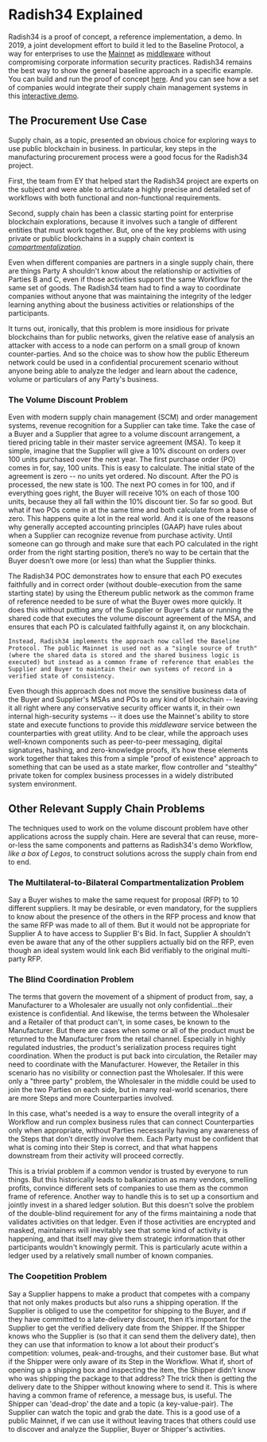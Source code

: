 # Radish34 Explained

Radish34 is a proof of concept, a reference implementation, a demo. In 2019, a joint development effort to build it led to the Baseline Protocol, a way for enterprises to use the [Mainnet](../baseline-basics/glossary.md#mainnet) as [middleware](../baseline-basics/glossary.md#middleware) without compromising corporate information security practices. Radish34 remains the best way to show the general baseline approach in a specific example. You can build and run the proof of concept [here](radish34-poc.md). And you can see how a set of companies would integrate their supply chain management systems in this [interactive demo](radish34-demo.md).

## The Procurement Use Case

Supply chain, as a topic, presented an obvious choice for exploring ways to use public blockchain in business. In particular, key steps in the manufacturing procurement process were a good focus for the Radish34 project.

First, the team from EY that helped start the Radish34 project are experts on the subject and were able to articulate a highly precise and detailed set of workflows with both functional and non-functional requirements.

Second, supply chain has been a classic starting point for enterprise blockchain explorations, because it involves such a tangle of different entities that must work together. But, one of the key problems with using private or public blockchains in a supply chain context is [_compartmentalization_](../baseline-basics/glossary.md#atomic-compartmentalization).

Even when different companies are partners in a single supply chain, there are things Party A shouldn't know about the relationship or activities of Parties B and C, even if those activities support the same Workflow for the same set of goods. The Radish34 team had to find a way to coordinate companies without anyone that was maintaining the integrity of the ledger learning anything about the business activities or relationships of the participants.

It turns out, ironically, that this problem is more insidious for private blockchains than for public networks, given the relative ease of analysis an attacker with access to a node can perform on a small group of known counter-parties. And so the choice was to show how the public Ethereum network could be used in a confidential procurement scenario without anyone being able to analyze the ledger and learn about the cadence, volume or particulars of any Party's business.

### The Volume Discount Problem

Even with modern supply chain management \(SCM\) and order management systems, revenue recognition for a Supplier can take time. Take the case of a Buyer and a Supplier that agree to a volume discount arrangement, a tiered pricing table in their master service agreement \(MSA\). To keep it simple, imagine that the Supplier will give a 10% discount on orders over 100 units purchased over the next year. The first purchase order \(PO\) comes in for, say, 100 units. This is easy to calculate. The initial state of the agreement is zero -- no units yet ordered. No discount. After the PO is processed, the new state is 100. The next PO comes in for 100, and if everything goes right, the Buyer will receive 10% on each of those 100 units, because they all fall within the 10% discount tier. So far so good. But what if two POs come in at the same time and both calculate from a base of zero. This happens quite a lot in the real world. And it is one of the reasons why generally accepted accounting principles \(GAAP\) have rules about when a Supplier can recognize revenue from purchase activity. Until someone can go through and make sure that each PO calculated in the right order from the right starting position, there’s no way to be certain that the Buyer doesn’t owe more \(or less\) than what the Supplier thinks.

The Radish34 POC demonstrates how to ensure that each PO executes faithfully and in correct order \(without double-execution from the same starting state\) by using the Ethereum public network as the common frame of reference needed to be sure of what the Buyer owes more quickly. It does this without putting any of the Supplier or Buyer's data or running the shared code that executes the volume discount agreement of the MSA, and ensures that each PO is calculated faithfully against it, on any blockchain.

`Instead, Radish34 implements the approach now called the Baseline Protocol. The public Mainnet is used not as a "single source of truth" (where the shared data is stored and the shared business logic is executed) but instead as a common frame of reference that enables the Supplier and Buyer to maintain their own systems of record in a verified state of consistency.`

Even though this approach does not move the sensitive business data of the Buyer and Supplier's MSAs and POs to any kind of blockchain -- leaving it all right where any conservative security officer wants it, in their own internal high-security systems -- it does use the Mainnet's ability to store state and execute functions to provide this _middleware_ service between the counterparties with great utility. And to be clear, while the approach uses well-known components such as peer-to-peer messaging, digital signatures, hashing, and zero-knowledge proofs, it’s how these elements work together that takes this from a simple "proof of existence" approach to something that can be used as a state marker, flow controller and "stealthy" private token for complex business processes in a widely distributed system environment.

## Other Relevant Supply Chain Problems

The techniques used to work on the volume discount problem have other applications across the supply chain. Here are several that can reuse, more-or-less the same components and patterns as Radish34's demo Workflow, _like a box of Legos_, to construct solutions across the supply chain from end to end.

### The Multilateral-to-Bilateral Compartmentalization Problem

Say a Buyer wishes to make the same request for proposal \(RFP\) to 10 different suppliers. It may be desirable, or even mandatory, for the suppliers to know about the presence of the others in the RFP process and know that the same RFP was made to all of them. But it would not be appropriate for Supplier A to have access to Supplier B's Bid. In fact, Supplier A shouldn't even be aware that any of the other suppliers actually bid on the RFP, even though an ideal system would link each Bid verifiably to the original multi-party RFP.

### The Blind Coordination Problem

The terms that govern the movement of a shipment of product from, say, a Manufacturer to a Wholesaler are usually not only confidential...their existence is confidential. And likewise, the terms between the Wholesaler and a Retailer of that product can't, in some cases, be known to the Manufacturer. But there are cases when some or all of the product must be returned to the Manufacturer from the retail channel. Especially in highly regulated industries, the product's serialization process requires tight coordination. When the product is put back into circulation, the Retailer may need to coordinate with the Manufacturer. However, the Retailer in this scenario has no visibility or connection past the Wholesaler. If this were only a "three party" problem, the Wholesaler in the middle could be used to join the two Parties on each side, but in many real-world scenarios, there are more Steps and more Counterparties involved.

In this case, what's needed is a way to ensure the overall integrity of a Workflow and run complex business rules that can connect Counterparties only when appropriate, without Parties necessarily having any awareness of the Steps that don't directly involve them. Each Party must be confident that what is coming into their Step is correct, and that what happens downstream from their activity will proceed correctly.

This is a trivial problem if a common vendor is trusted by everyone to run things. But this historically leads to balkanization as many vendors, smelling profits, convince different sets of companies to use them as the common frame of reference. Another way to handle this is to set up a consortium and jointly invest in a shared ledger solution. But this doesn't solve the problem of the double-blind requirement for any of the firms maintaining a node that validates activities on that ledger. Even if those activities are encrypted and masked, maintainers will inevitably see that some kind of activity is happening, and that itself may give them strategic information that other participants wouldn't knowingly permit. This is particularly acute within a ledger used by a relatively small number of known companies.

### The Coopetition Problem

Say a Supplier happens to make a product that competes with a company that not only makes products but also runs a shipping operation. If the Supplier is obliged to use the competitor for shipping to the Buyer, and if they have committed to a late-delivery discount, then it’s important for the Supplier to get the verified delivery date from the Shipper. If the Shipper knows who the Supplier is \(so that it can send them the delivery date\), then they can use that information to know a lot about their product's competition: volumes, peak-and-troughs, and their customer base. But what if the Shipper were only aware of its Step in the Workflow. What if, short of opening up a shipping box and inspecting the item, the Shipper didn’t know who was shipping the package to that address? The trick then is getting the delivery date to the Shipper without knowing where to send it. This is where having a common frame of reference, a message bus, is useful. The Shipper can 'dead-drop' the date and a topic \(a key-value-pair\). The Supplier can watch the topic and grab the date. This is a good use of a public Mainnet, if we can use it without leaving traces that others could use to discover and analyze the Supplier, Buyer or Shipper's activities.

